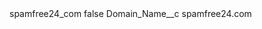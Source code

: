 <?xml version="1.0" encoding="UTF-8"?>
<CustomMetadata xmlns="http://soap.sforce.com/2006/04/metadata" xmlns:xsi="http://www.w3.org/2001/XMLSchema-instance" xmlns:xsd="http://www.w3.org/2001/XMLSchema">
    <label>spamfree24_com</label>
    <protected>false</protected>
    <values>
        <field>Domain_Name__c</field>
        <value xsi:type="xsd:string">spamfree24.com</value>
    </values>
</CustomMetadata>
